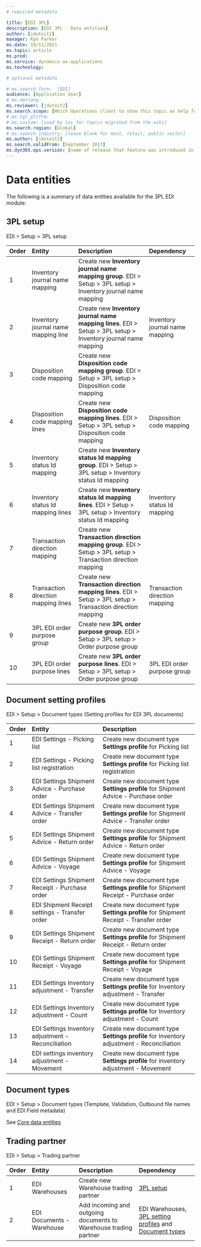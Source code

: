```yaml
---
# required metadata

title: [EDI 3PL]
description: [EDI 3PL - Data entities]
author: [jdutoit2]
manager: Kym Parker
ms.date: 19/11/2021
ms.topic: article
ms.prod: 
ms.service: dynamics-ax-applications
ms.technology: 

# optional metadata

# ms.search.form:  [EDI]
audience: [Application User]
# ms.devlang: 
ms.reviewer: [jdutoit2]
ms.search.scope: [Which Operations client to show this topic as help for, to be set by content strategist, see list here: https://microsoft.sharepoint.com/teams/DynDoc/_layouts/15/WopiFrame.aspx?sourcedoc={23419e1c-eb64-42e9-aa9b-79875b428718}&action=edit&wd=target%28Core%20Dynamics%20AX%20CP%20requirements%2Eone%7C4CC185C0%2DEFAA%2D42CD%2D94B9%2D8F2A45E7F61A%2FVersions%20list%20for%20docs%20topics%7CC14BE630%2D5151%2D49D6%2D8305%2D554B5084593C%2F%29]
# ms.tgt_pltfrm: 
# ms.custom: [used by loc for topics migrated from the wiki]
ms.search.region: [Global]
# ms.search.industry: [leave blank for most, retail, public sector]
ms.author: [jdutoit2]
ms.search.validFrom: [September 2017]
ms.dyn365.ops.version: [name of release that feature was introduced in, see list here: https://microsoft.sharepoint.com/teams/DynDoc/_layouts/15/WopiFrame.aspx?sourcedoc={23419e1c-eb64-42e9-aa9b-79875b428718}&action=edit&wd=target%28Core%20Dynamics%20AX%20CP%20requirements%2Eone%7C4CC185C0%2DEFAA%2D42CD%2D94B9%2D8F2A45E7F61A%2FVersions%20list%20for%20docs%20topics%7CC14BE630%2D5151%2D49D6%2D8305%2D554B5084593C%2F%29]
---
```


# Data entities

The following is a summary of data entities available for the 3PL EDI module:

## 3PL setup
EDI > Setup > 3PL setup

**Order**         | **Entity**                      | **Description**	                                         | **Dependency**
:-----            |:------------------------        |:-------------------                                      |:------------------------
1	                | Inventory journal name mapping      | Create new **Inventory journal name mapping group**. EDI > Setup > 3PL setup > Inventory journal name mapping |
2	                | Inventory journal name mapping line | Create new **Inventory journal name mapping lines**. EDI > Setup > 3PL setup > Inventory journal name mapping | Inventory journal name mapping
3	                | Disposition code mapping            | Create new **Disposition code mapping group**. EDI > Setup > 3PL setup > Disposition code mapping | 
4	                | Disposition code mapping lines      | Create new **Disposition code mapping lines**. EDI > Setup > 3PL setup > Disposition code mapping | Disposition code mapping
5	                | Inventory status Id mapping         | Create new **Inventory status Id mapping group**. EDI > Setup > 3PL setup > Inventory status Id mapping |
6	                | Inventory status Id mapping lines   | Create new **Inventory status Id mapping lines**. EDI > Setup > 3PL setup > Inventory status Id mapping | Inventory status Id mapping
7	                | Transaction direction mapping       | Create new **Transaction direction mapping group**. EDI > Setup > 3PL setup > Transaction direction mapping |
8	                | Transaction direction mapping lines | Create new **Transaction direction mapping lines**. EDI > Setup > 3PL setup > Transaction direction mapping | Transaction direction mapping
9	                | 3PL EDI order purpose group         | Create new **3PL order purpose group**. EDI > Setup > 3PL setup > Order purpose group |
10	              | 3PL EDI order purpose lines         | Create new **3PL order purpose lines**. EDI > Setup > 3PL setup > Order purpose group | 3PL EDI order purpose group

## Document setting profiles
EDI > Setup > Document types (Setting profiles for EDI 3PL documents)

**Order**         | **Entity**						| **Description**                             
:-----------------|:------------------------------------		|:------------------------- 
1	                | EDI Settings - Picking list	      | Create new document type **Settings profile** for Picking list
2	                | EDI Settings - Picking list registration	| Create new document type **Settings profile** for Picking list registration
3	                | EDI Settings Shipment Advice - Purchase order	| Create new document type **Settings profile** for Shipment Advice - Purchase order
4	                | EDI Settings Shipment Advice - Transfer order	| Create new document type **Settings profile** for Shipment Advice - Transfer order
5	                | EDI Settings Shipment Advice - Return order	  | Create new document type **Settings profile** for Shipment Advice - Return order
6	                | EDI Settings Shipment Advice - Voyage	        | Create new document type **Settings profile** for Shipment Advice - Voyage
7	                | EDI Settings Shipment Receipt - Purchase order	| Create new document type **Settings profile** for Shipment Receipt - Purchase order
8	                | EDI Shipment Receipt settings - Transfer order	| Create new document type **Settings profile** for Shipment Receipt - Transfer order
9	                | EDI Settings Shipment Receipt - Return order	| Create new document type **Settings profile** for Shipment Receipt - Return order
10	              | EDI Settings Shipment Receipt - Voyage	      | Create new document type **Settings profile** for Shipment Receipt - Voyage
11	              | EDI Settings Inventory adjustment - Transfer	| Create new document type **Settings profile** for Inventory adjustment - Transfer
12	              | EDI Settings Inventory adjustment - Count	    | Create new document type **Settings profile** for Inventory adjustment - Count
13	              | EDI Settings Inventory adjustment - Reconciliation	| Create new document type **Settings profile** for Inventory adjustment - Reconciliation
14	              | EDI settings inventory adjustment - Movement	| Create new document type **Settings profile** for inventory adjustment - Movement


## Document types
EDI > Setup > Document types (Template, Validation, Outbound file names and EDI Field metadata)

See [Core data entities](../../CORE/OTHER/Data%20entities.md#document-types)

## Trading partner
EDI > Setup > Trading partner

**Order**         | **Entity**						| **Description**                             | **Dependency**
:-----------------|:------------------------------------		|:------------------------- |:-------------------------
1                 | EDI Warehouses                          | Create new Warehouse trading partner   | [3PL setup](#3pl-setup)
2                 | EDI Documents - Warehouse               | Add incoming and outgoing documents to Warehouse trading partner | EDI Warehouses, [3PL setting profiles](#document-setting-profiles)  and [Document types](../../CORE/OTHER/Data%20entities.md#document-types)
